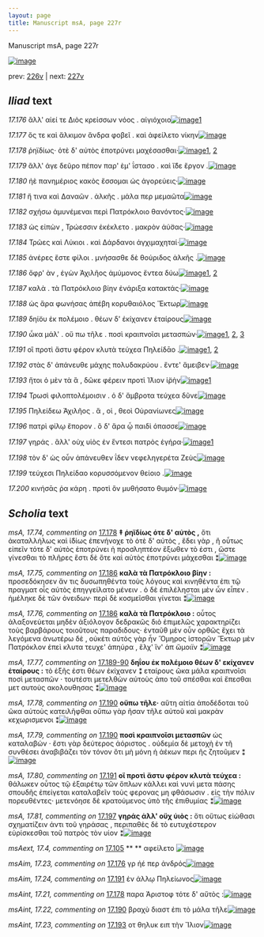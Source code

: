 ```yaml
---
layout: page
title: Manuscript msA, page 227r
---
```


Manuscript msA, page 227r

[![image](http://www.homermultitext.org/iipsrv?OBJ=IIP,1.0&FIF=/project/homer/pyramidal/deepzoom/hmt/vaimg/2017a/VA227RN_0398.tif&WID=100&CVT=JPEG)](http://www.homermultitext.org/ict2/?urn=urn:cite2:hmt:vaimg.2017a:VA227RN_0398)

prev:  [226v](../226v/) | next:  [227v](../227v/)

## *Iliad* text

*17.176* <a id="17.176"/> ἂλλ' αἰεί τε Διὸς κρείσσων νόος . αἰγιόχοιο[![image](http://www.homermultitext.org/iipsrv?OBJ=IIP,1.0&FIF=/project/homer/pyramidal/deepzoom/hmt/vaimg/2017a/VA227RN_0398.tif&RGN=0.168,0.1953,0.356,0.027&WID=1000&CVT=JPEG)](http://www.homermultitext.org/ict2/?urn=urn:cite2:hmt:vaimg.2017a:VA227RN_0398@0.168,0.1953,0.356,0.027)[1](#msAim_17.23)

*17.177* <a id="17.177"/> ὅς τε καὶ ἄλκιμον ἄνδρα φοβεῖ . καὶ ἀφείλετο νίκην[![image](http://www.homermultitext.org/iipsrv?OBJ=IIP,1.0&FIF=/project/homer/pyramidal/deepzoom/hmt/vaimg/2017a/VA227RN_0398.tif&RGN=0.174,0.2149,0.416,0.027&WID=1000&CVT=JPEG)](http://www.homermultitext.org/ict2/?urn=urn:cite2:hmt:vaimg.2017a:VA227RN_0398@0.174,0.2149,0.416,0.027)

*17.178* <a id="17.178"/> ῥηϊδίως· ὁτὲ δ' αὐτὸς ἐποτρύνει μαχέσασθαι·[![image](http://www.homermultitext.org/iipsrv?OBJ=IIP,1.0&FIF=/project/homer/pyramidal/deepzoom/hmt/vaimg/2017a/VA227RN_0398.tif&RGN=0.174,0.2337,0.386,0.027&WID=1000&CVT=JPEG)](http://www.homermultitext.org/ict2/?urn=urn:cite2:hmt:vaimg.2017a:VA227RN_0398@0.174,0.2337,0.386,0.027)[1](#msAint_17.21), [2](#msA_17.74)

*17.179* <a id="17.179"/> ἂλλ' άγε δεῦρο πέπον παρ' ὲμ' ΐστασο . καὶ ἴ̈δε ἔργον .[![image](http://www.homermultitext.org/iipsrv?OBJ=IIP,1.0&FIF=/project/homer/pyramidal/deepzoom/hmt/vaimg/2017a/VA227RN_0398.tif&RGN=0.173,0.2532,0.406,0.027&WID=1000&CVT=JPEG)](http://www.homermultitext.org/ict2/?urn=urn:cite2:hmt:vaimg.2017a:VA227RN_0398@0.173,0.2532,0.406,0.027)

*17.180* <a id="17.180"/> ἠὲ πανημέριος κακὸς ἔσσομαι ὡς ἀγορεύεις·[![image](http://www.homermultitext.org/iipsrv?OBJ=IIP,1.0&FIF=/project/homer/pyramidal/deepzoom/hmt/vaimg/2017a/VA227RN_0398.tif&RGN=0.17,0.275,0.388,0.027&WID=1000&CVT=JPEG)](http://www.homermultitext.org/ict2/?urn=urn:cite2:hmt:vaimg.2017a:VA227RN_0398@0.17,0.275,0.388,0.027)

*17.181* <a id="17.181"/> ἤ τινα καὶ Δαναῶν . ἀλκῆς . μάλα περ μεμαῶτα[![image](http://www.homermultitext.org/iipsrv?OBJ=IIP,1.0&FIF=/project/homer/pyramidal/deepzoom/hmt/vaimg/2017a/VA227RN_0398.tif&RGN=0.17,0.2908,0.422,0.027&WID=1000&CVT=JPEG)](http://www.homermultitext.org/ict2/?urn=urn:cite2:hmt:vaimg.2017a:VA227RN_0398@0.17,0.2908,0.422,0.027)

*17.182* <a id="17.182"/> σχήσω ἀμυνέμεναι περὶ Πατρόκλοιο θανόντος·[![image](http://www.homermultitext.org/iipsrv?OBJ=IIP,1.0&FIF=/project/homer/pyramidal/deepzoom/hmt/vaimg/2017a/VA227RN_0398.tif&RGN=0.173,0.3125,0.415,0.027&WID=1000&CVT=JPEG)](http://www.homermultitext.org/ict2/?urn=urn:cite2:hmt:vaimg.2017a:VA227RN_0398@0.173,0.3125,0.415,0.027)

*17.183* <a id="17.183"/> ὡς εἰπὼν , Τρώεσσιν ἐκέκλετο . μακρὸν ἀύ̈σας·[![image](http://www.homermultitext.org/iipsrv?OBJ=IIP,1.0&FIF=/project/homer/pyramidal/deepzoom/hmt/vaimg/2017a/VA227RN_0398.tif&RGN=0.172,0.3306,0.398,0.024&WID=1000&CVT=JPEG)](http://www.homermultitext.org/ict2/?urn=urn:cite2:hmt:vaimg.2017a:VA227RN_0398@0.172,0.3306,0.398,0.024)

*17.184* <a id="17.184"/> Τρῶες καὶ Λύκιοι . καὶ Δάρδανοι ἀγχιμαχηταί·[![image](http://www.homermultitext.org/iipsrv?OBJ=IIP,1.0&FIF=/project/homer/pyramidal/deepzoom/hmt/vaimg/2017a/VA227RN_0398.tif&RGN=0.175,0.3501,0.38,0.024&WID=1000&CVT=JPEG)](http://www.homermultitext.org/ict2/?urn=urn:cite2:hmt:vaimg.2017a:VA227RN_0398@0.175,0.3501,0.38,0.024)

*17.185* <a id="17.185"/> ἀνέρες ἔστε φίλοι . μνήσασθε δὲ θούριδος ἀλκῆς .[![image](http://www.homermultitext.org/iipsrv?OBJ=IIP,1.0&FIF=/project/homer/pyramidal/deepzoom/hmt/vaimg/2017a/VA227RN_0398.tif&RGN=0.176,0.3704,0.411,0.024&WID=1000&CVT=JPEG)](http://www.homermultitext.org/ict2/?urn=urn:cite2:hmt:vaimg.2017a:VA227RN_0398@0.176,0.3704,0.411,0.024)

*17.186* <a id="17.186"/> ὄφρ' ὰν , ἐγὼν Ἀχιλῆος ἀμύμονος ἔντεα δύω[![image](http://www.homermultitext.org/iipsrv?OBJ=IIP,1.0&FIF=/project/homer/pyramidal/deepzoom/hmt/vaimg/2017a/VA227RN_0398.tif&RGN=0.179,0.3884,0.372,0.0255&WID=1000&CVT=JPEG)](http://www.homermultitext.org/ict2/?urn=urn:cite2:hmt:vaimg.2017a:VA227RN_0398@0.179,0.3884,0.372,0.0255)[1](#msA_17.76), [2](#msA_17.75)

*17.187* <a id="17.187"/> καλὰ . τὰ Πατρόκλοιο βίην ἐνάριξα κατακτάς·[![image](http://www.homermultitext.org/iipsrv?OBJ=IIP,1.0&FIF=/project/homer/pyramidal/deepzoom/hmt/vaimg/2017a/VA227RN_0398.tif&RGN=0.182,0.4065,0.417,0.0255&WID=1000&CVT=JPEG)](http://www.homermultitext.org/ict2/?urn=urn:cite2:hmt:vaimg.2017a:VA227RN_0398@0.182,0.4065,0.417,0.0255)

*17.188* <a id="17.188"/> ὡς ἄρα φωνήσας ἀπέβη κορυθαιόλος Ἕκτωρ[![image](http://www.homermultitext.org/iipsrv?OBJ=IIP,1.0&FIF=/project/homer/pyramidal/deepzoom/hmt/vaimg/2017a/VA227RN_0398.tif&RGN=0.169,0.4275,0.417,0.0255&WID=1000&CVT=JPEG)](http://www.homermultitext.org/ict2/?urn=urn:cite2:hmt:vaimg.2017a:VA227RN_0398@0.169,0.4275,0.417,0.0255)

*17.189* <a id="17.189"/> δηί̈ου ἐκ πολέμοιο . θέων δ' ἐκίχανεν ἑταίρους[![image](http://www.homermultitext.org/iipsrv?OBJ=IIP,1.0&FIF=/project/homer/pyramidal/deepzoom/hmt/vaimg/2017a/VA227RN_0398.tif&RGN=0.175,0.4448,0.424,0.0255&WID=1000&CVT=JPEG)](http://www.homermultitext.org/ict2/?urn=urn:cite2:hmt:vaimg.2017a:VA227RN_0398@0.175,0.4448,0.424,0.0255)

*17.190* <a id="17.190"/> ὦκα μάλ' . οὔ πω τῆλε . ποσὶ κραιπνοῖσι μετασπών·[![image](http://www.homermultitext.org/iipsrv?OBJ=IIP,1.0&FIF=/project/homer/pyramidal/deepzoom/hmt/vaimg/2017a/VA227RN_0398.tif&RGN=0.175,0.4621,0.424,0.0255&WID=1000&CVT=JPEG)](http://www.homermultitext.org/ict2/?urn=urn:cite2:hmt:vaimg.2017a:VA227RN_0398@0.175,0.4621,0.424,0.0255)[1](#msA_17.79), [2](#msA_17.78), [3](#msAint_17.22)

*17.191* <a id="17.191"/> οἳ προτὶ ἄστυ φέρον κλυτὰ τεύχεα Πηλείδᾱο .[![image](http://www.homermultitext.org/iipsrv?OBJ=IIP,1.0&FIF=/project/homer/pyramidal/deepzoom/hmt/vaimg/2017a/VA227RN_0398.tif&RGN=0.18,0.4838,0.381,0.0255&WID=1000&CVT=JPEG)](http://www.homermultitext.org/ict2/?urn=urn:cite2:hmt:vaimg.2017a:VA227RN_0398@0.18,0.4838,0.381,0.0255)[1](#msAim_17.24), [2](#msA_17.80)

*17.192* <a id="17.192"/> στὰς δ' ἀπάνευθε μάχης πολυδακρύου . ἔντε' ἄμειβεν·[![image](http://www.homermultitext.org/iipsrv?OBJ=IIP,1.0&FIF=/project/homer/pyramidal/deepzoom/hmt/vaimg/2017a/VA227RN_0398.tif&RGN=0.182,0.5011,0.431,0.0255&WID=1000&CVT=JPEG)](http://www.homermultitext.org/ict2/?urn=urn:cite2:hmt:vaimg.2017a:VA227RN_0398@0.182,0.5011,0.431,0.0255)

*17.193* <a id="17.193"/> ἤτοι ὁ μὲν τὰ ἃ , δῶκε φέρειν προτὶ Ί̈λιον ἱ̈ρὴν[![image](http://www.homermultitext.org/iipsrv?OBJ=IIP,1.0&FIF=/project/homer/pyramidal/deepzoom/hmt/vaimg/2017a/VA227RN_0398.tif&RGN=0.182,0.5184,0.413,0.0255&WID=1000&CVT=JPEG)](http://www.homermultitext.org/ict2/?urn=urn:cite2:hmt:vaimg.2017a:VA227RN_0398@0.182,0.5184,0.413,0.0255)[1](#msAint_17.23)

*17.194* <a id="17.194"/> Τρωσὶ φιλοπτολέμοισιν . ὁ δ' ἄμβροτα τεύχεα δῦνε[![image](http://www.homermultitext.org/iipsrv?OBJ=IIP,1.0&FIF=/project/homer/pyramidal/deepzoom/hmt/vaimg/2017a/VA227RN_0398.tif&RGN=0.18,0.5372,0.435,0.0255&WID=1000&CVT=JPEG)](http://www.homermultitext.org/ict2/?urn=urn:cite2:hmt:vaimg.2017a:VA227RN_0398@0.18,0.5372,0.435,0.0255)

*17.195* <a id="17.195"/> Πηλείδεω Ἀχιλῆος . ἅ , οἱ , θεοὶ Οὐρανίωνες[![image](http://www.homermultitext.org/iipsrv?OBJ=IIP,1.0&FIF=/project/homer/pyramidal/deepzoom/hmt/vaimg/2017a/VA227RN_0398.tif&RGN=0.176,0.5575,0.393,0.0255&WID=1000&CVT=JPEG)](http://www.homermultitext.org/ict2/?urn=urn:cite2:hmt:vaimg.2017a:VA227RN_0398@0.176,0.5575,0.393,0.0255)

*17.196* <a id="17.196"/> πατρὶ φίλῳ ἔπορον . ὃ δ' ἄρα ᾧ παιδὶ όπασσε[![image](http://www.homermultitext.org/iipsrv?OBJ=IIP,1.0&FIF=/project/homer/pyramidal/deepzoom/hmt/vaimg/2017a/VA227RN_0398.tif&RGN=0.18,0.5778,0.393,0.0255&WID=1000&CVT=JPEG)](http://www.homermultitext.org/ict2/?urn=urn:cite2:hmt:vaimg.2017a:VA227RN_0398@0.18,0.5778,0.393,0.0255)

*17.197* <a id="17.197"/> γηράς . ἂλλ' οὐχ υἱὸς ἐν ε̋ντεσι πατρὸς ἐγήρα·[![image](http://www.homermultitext.org/iipsrv?OBJ=IIP,1.0&FIF=/project/homer/pyramidal/deepzoom/hmt/vaimg/2017a/VA227RN_0398.tif&RGN=0.178,0.5988,0.393,0.0255&WID=1000&CVT=JPEG)](http://www.homermultitext.org/ict2/?urn=urn:cite2:hmt:vaimg.2017a:VA227RN_0398@0.178,0.5988,0.393,0.0255)[1](#msA_17.81)

*17.198* <a id="17.198"/> τὸν δ' ὡς οὖν ἀπάνευθεν ΐδεν νεφεληγερέτα Ζεὺς[![image](http://www.homermultitext.org/iipsrv?OBJ=IIP,1.0&FIF=/project/homer/pyramidal/deepzoom/hmt/vaimg/2017a/VA227RN_0398.tif&RGN=0.176,0.6146,0.411,0.0255&WID=1000&CVT=JPEG)](http://www.homermultitext.org/ict2/?urn=urn:cite2:hmt:vaimg.2017a:VA227RN_0398@0.176,0.6146,0.411,0.0255)

*17.199* <a id="17.199"/> τεύχεσι Πηλείδαο κορυσσόμενον θείοιο .[![image](http://www.homermultitext.org/iipsrv?OBJ=IIP,1.0&FIF=/project/homer/pyramidal/deepzoom/hmt/vaimg/2017a/VA227RN_0398.tif&RGN=0.177,0.6341,0.344,0.0233&WID=1000&CVT=JPEG)](http://www.homermultitext.org/ict2/?urn=urn:cite2:hmt:vaimg.2017a:VA227RN_0398@0.177,0.6341,0.344,0.0233)

*17.200* <a id="17.200"/> κινήσᾱς ῥα κάρη . προτὶ ὃν μυθήσατο θυμόν·[![image](http://www.homermultitext.org/iipsrv?OBJ=IIP,1.0&FIF=/project/homer/pyramidal/deepzoom/hmt/vaimg/2017a/VA227RN_0398.tif&RGN=0.168,0.6536,0.412,0.0233&WID=1000&CVT=JPEG)](http://www.homermultitext.org/ict2/?urn=urn:cite2:hmt:vaimg.2017a:VA227RN_0398@0.168,0.6536,0.412,0.0233)

## *Scholia* text

*msA, 17.74, commenting on* [17.178](#17.178)  <a id="msA_17.74"/> **‡ ῥηϊδίως ὁτε δ' αὐτὸς ,** ὅτι ἀκαταλλήλως καὶ ἰ̈δίως ἐπενήνοχε τὸ ὁτὲ δ' αὐτὸς , ἔδει γὰρ , ἢ οὗτως εἰπεῖν τότε δ' αὐτὸς ἐποτρύνει ἡ προσληπτέον ἔξωθεν τὸ ἐστι , ὥστε γίνεσθαι τὸ πλῆρες ἔστι δὲ ὅτε καὶ αὐτὸς ἐποτρύνει μάχεσθαι ⁑[![image](http://www.homermultitext.org/iipsrv?OBJ=IIP,1.0&FIF=/project/homer/pyramidal/deepzoom/hmt/vaimg/2017a/VA227RN_0398.tif&RGN=0.179,0.0826,0.625,0.0353&WID=1000&CVT=JPEG)](http://www.homermultitext.org/ict2/?urn=urn:cite2:hmt:vaimg.2017a:VA227RN_0398@0.179,0.0826,0.625,0.0353)

*msA, 17.75, commenting on* [17.186](#17.186)  <a id="msA_17.75"/> **καλὰ τὰ Πατρόκλοιο βίην :** προσεδόκησεν ἄν τις δυσωπηθέντα τοὺς λόγους καὶ κινηθέντα ἐπι τῷ πραγματ οἷς αὐτὸς ἐπηγγείλατο μένειν . ὁ δὲ ἐπιλέλησται μὲν ὦν εἶπεν . ἠμέληκε δὲ τῶν ὀνειδων· περὶ δὲ κοσμεῖσθαι γίνεται ⁑[![image](http://www.homermultitext.org/iipsrv?OBJ=IIP,1.0&FIF=/project/homer/pyramidal/deepzoom/hmt/vaimg/2017a/VA227RN_0398.tif&RGN=0.603,0.3959,0.211,0.0766&WID=1000&CVT=JPEG)](http://www.homermultitext.org/ict2/?urn=urn:cite2:hmt:vaimg.2017a:VA227RN_0398@0.603,0.3959,0.211,0.0766)

*msA, 17.76, commenting on* [17.186](#17.186)  <a id="msA_17.76"/> **καλὰ τὰ Πατρόκλοιο :** οὗτος ἀλαξονεύεται μηδὲν ἀξιόλογον δεδρακῶς διὸ ἐπιμελῶς χαρακτηρίζει τοὺς βαρβάρους τοιοῦτους παραδιδους· ἐνταῦθ μὲν οὖν ορθῶς ἔχει τὰ λεγόμενα ἀνωτέρω δὲ , οὐκέτι αὐτὸς γὰρ ἦν Ὅμηρος ἱστορῶν Ἕκτωρ μὲν Πατρόκλον ἐπεὶ κλυτα τευχε' ἀπηύρα , ἕλχ' ἵν' ἀπ ὤμοιϊν ⁑[![image](http://www.homermultitext.org/iipsrv?OBJ=IIP,1.0&FIF=/project/homer/pyramidal/deepzoom/hmt/vaimg/2017a/VA227RN_0398.tif&RGN=0.607,0.4711,0.23,0.0939&WID=1000&CVT=JPEG)](http://www.homermultitext.org/ict2/?urn=urn:cite2:hmt:vaimg.2017a:VA227RN_0398@0.607,0.4711,0.23,0.0939)

*msA, 17.77, commenting on* [17.189-90](#17.189-90)  <a id="msA_17.77"/> **δηΐου ἐκ πολέμοιο θέων δ' εκίχανεν ἑταίρους :** τὸ ἑξῆς ἐστι θέων ἐκίχανεν ⁑ εταίρους ῶκα μάλα κραιπνοῖσι ποσὶ μετασπῶν · τουτέστι μετελθὼν αὐτοὺς ἀπο τοῦ σπέσθαι καὶ ἔπεσθαι μετ αυτοὺς ακολουθησας ⁑[![image](http://www.homermultitext.org/iipsrv?OBJ=IIP,1.0&FIF=/project/homer/pyramidal/deepzoom/hmt/vaimg/2017a/VA227RN_0398.tif&RGN=0.605,0.5623,0.218,0.0608&WID=1000&CVT=JPEG)](http://www.homermultitext.org/ict2/?urn=urn:cite2:hmt:vaimg.2017a:VA227RN_0398@0.605,0.5623,0.218,0.0608)

*msA, 17.78, commenting on* [17.190](#17.190)  <a id="msA_17.78"/> **οὔπω τῆλε·** αὕτη αἰτία ἀποδέδοται τοῦ ῶκα αὐτοὺς κατειλῆφθαι οὔπω γὰρ ῆσαν τῆλε αὐτοῦ καὶ μακρὰν κεχωρισμενοι ⁑[![image](http://www.homermultitext.org/iipsrv?OBJ=IIP,1.0&FIF=/project/homer/pyramidal/deepzoom/hmt/vaimg/2017a/VA227RN_0398.tif&RGN=0.609,0.6206,0.187,0.0481&WID=1000&CVT=JPEG)](http://www.homermultitext.org/ict2/?urn=urn:cite2:hmt:vaimg.2017a:VA227RN_0398@0.609,0.6206,0.187,0.0481)

*msA, 17.79, commenting on* [17.190](#17.190)  <a id="msA_17.79"/> **ποσὶ κραιπνοῖσι μετασπῶν** ὡς καταλαβών · ἔστι γὰρ δεύτερος ἀόριστος . οὐδεμία δὲ μετοχὴ ἐν τῆ συνθέσει ἀναβιβάζει τὸν τόνον ὅτι μὴ μόνη ἡ ἀέκων περι ῆς ζητοῦμεν ⁑[![image](http://www.homermultitext.org/iipsrv?OBJ=IIP,1.0&FIF=/project/homer/pyramidal/deepzoom/hmt/vaimg/2017a/VA227RN_0398.tif&RGN=0.164,0.6582,0.631,0.0548&WID=1000&CVT=JPEG)](http://www.homermultitext.org/ict2/?urn=urn:cite2:hmt:vaimg.2017a:VA227RN_0398@0.164,0.6582,0.631,0.0548)

*msA, 17.80, commenting on* [17.191](#17.191)  <a id="msA_17.80"/> **οἳ προτὶ ἄστυ φέρον κλυτὰ τεύχεα :** θάλωκεν οὗτος τῷ ἐξαιρέτῳ τῶν ὅπλων κάλλει καὶ νυνὶ μετα πάσης σπουδῆς ἐπείγεται καταλαβεῖν τοὺς φερονας μη φθάσωσιν . εἰς τὴν πόλιν πορευθέντες· μετενόησε δὲ κρατούμενος ὑπὸ τῆς ἐπιθυμίας ⁑[![image](http://www.homermultitext.org/iipsrv?OBJ=IIP,1.0&FIF=/project/homer/pyramidal/deepzoom/hmt/vaimg/2017a/VA227RN_0398.tif&RGN=0.166,0.698,0.634,0.0391&WID=1000&CVT=JPEG)](http://www.homermultitext.org/ict2/?urn=urn:cite2:hmt:vaimg.2017a:VA227RN_0398@0.166,0.698,0.634,0.0391)

*msA, 17.81, commenting on* [17.197](#17.197)  <a id="msA_17.81"/> **γηράς ἀλλ' οὔχ ὑιὸς :** ὅτι οὕτως εἰώθασι σχηματίζειν ἀντι τοῦ γηράσας , περιπαθὲς δὲ τὸ ευτυχέστερον εὑρίσκεσθαι τοῦ πατρὸς τὸν υίον ⁑[![image](http://www.homermultitext.org/iipsrv?OBJ=IIP,1.0&FIF=/project/homer/pyramidal/deepzoom/hmt/vaimg/2017a/VA227RN_0398.tif&RGN=0.17,0.7273,0.646,0.0233&WID=1000&CVT=JPEG)](http://www.homermultitext.org/ict2/?urn=urn:cite2:hmt:vaimg.2017a:VA227RN_0398@0.17,0.7273,0.646,0.0233)

*msAext, 17.4, commenting on* [17.105](#17.105)  <a id="msAext_17.4"/> **					 				** 					 αφείλετο 				[![image](http://www.homermultitext.org/iipsrv?OBJ=IIP,1.0&FIF=/project/homer/pyramidal/deepzoom/hmt/vaimg/2017a/VA227RN_0398.tif&RGN=0.774,0.2254,0.076,0.0248&WID=1000&CVT=JPEG)](http://www.homermultitext.org/ict2/?urn=urn:cite2:hmt:vaimg.2017a:VA227RN_0398@0.774,0.2254,0.076,0.0248)

*msAim, 17.23, commenting on* [17.176](#17.176)  <a id="msAim_17.23"/> γρ ἠέ περ ἀνδρός[![image](http://www.homermultitext.org/iipsrv?OBJ=IIP,1.0&FIF=/project/homer/pyramidal/deepzoom/hmt/vaimg/2017a/VA227RN_0398.tif&RGN=0.534,0.1938,0.079,0.0248&WID=1000&CVT=JPEG)](http://www.homermultitext.org/ict2/?urn=urn:cite2:hmt:vaimg.2017a:VA227RN_0398@0.534,0.1938,0.079,0.0248)

*msAim, 17.24, commenting on* [17.191](#17.191)  <a id="msAim_17.24"/> ἐν άλλῳ Πηλείωνος[![image](http://www.homermultitext.org/iipsrv?OBJ=IIP,1.0&FIF=/project/homer/pyramidal/deepzoom/hmt/vaimg/2017a/VA227RN_0398.tif&RGN=0.557,0.4793,0.048,0.0203&WID=1000&CVT=JPEG)](http://www.homermultitext.org/ict2/?urn=urn:cite2:hmt:vaimg.2017a:VA227RN_0398@0.557,0.4793,0.048,0.0203)

*msAint, 17.21, commenting on* [17.178](#17.178)  <a id="msAint_17.21"/> παρα Ἀριστοφ τότε δ' αὔτὸς :[![image](http://www.homermultitext.org/iipsrv?OBJ=IIP,1.0&FIF=/project/homer/pyramidal/deepzoom/hmt/vaimg/2017a/VA227RN_0398.tif&RGN=0.1,0.2359,0.074,0.0338&WID=1000&CVT=JPEG)](http://www.homermultitext.org/ict2/?urn=urn:cite2:hmt:vaimg.2017a:VA227RN_0398@0.1,0.2359,0.074,0.0338)

*msAint, 17.22, commenting on* [17.190](#17.190)  <a id="msAint_17.22"/> βραχὺ διαστ ἐπι τὸ μάλα τῆλε[![image](http://www.homermultitext.org/iipsrv?OBJ=IIP,1.0&FIF=/project/homer/pyramidal/deepzoom/hmt/vaimg/2017a/VA227RN_0398.tif&RGN=0.12,0.4628,0.059,0.0331&WID=1000&CVT=JPEG)](http://www.homermultitext.org/ict2/?urn=urn:cite2:hmt:vaimg.2017a:VA227RN_0398@0.12,0.4628,0.059,0.0331)

*msAint, 17.23, commenting on* [17.193](#17.193)  <a id="msAint_17.23"/> οτ θηλυκ ειπ τὴν Ἴλιον[![image](http://www.homermultitext.org/iipsrv?OBJ=IIP,1.0&FIF=/project/homer/pyramidal/deepzoom/hmt/vaimg/2017a/VA227RN_0398.tif&RGN=0.113,0.5222,0.065,0.021&WID=1000&CVT=JPEG)](http://www.homermultitext.org/ict2/?urn=urn:cite2:hmt:vaimg.2017a:VA227RN_0398@0.113,0.5222,0.065,0.021)